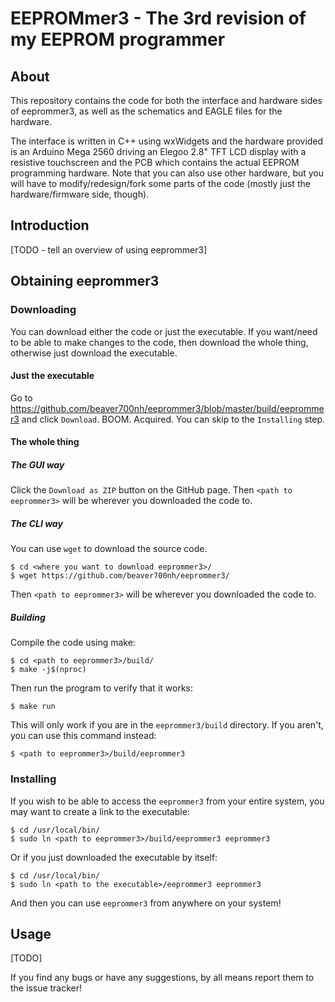 # EEPROMmer3 -  The 3rd revision of my EEPROM programmer

## About

This repository contains the code for both the interface and
hardware sides of eeprommer3, as well as the schematics and
EAGLE files for the hardware.

The interface is written in C++ using wxWidgets and the
hardware provided is an Arduino Mega 2560 driving an Elegoo
2.8" TFT LCD display with a resistive touchscreen and the PCB
which contains the actual EEPROM programming hardware. Note
that you can also use other hardware, but you will have to
modify/redesign/fork some parts of the code (mostly just the
hardware/firmware side, though).

## Introduction

\[TODO - tell an overview of using eeprommer3]

## Obtaining eeprommer3

### Downloading

You can download either the code or just the executable. If
you want/need to be able to make changes to the code, then
download the whole thing, otherwise just download the executable.

#### Just the executable

Go to https://github.com/beaver700nh/eeprommer3/blob/master/build/eeprommer3
and click `Download`. BOOM. Acquired. You can skip to the
`Installing` step.

#### The whole thing

##### The GUI way

Click the `Download as ZIP` button on the GitHub page.
Then `<path to eeprommer3>` will be wherever you downloaded
the code to.

##### The CLI way

You can use `wget` to download the source code.

```shell
$ cd <where you want to download eeprommer3>/
$ wget https://github.com/beaver700nh/eeprommer3/
```
Then `<path to eeprommer3>` will be wherever you downloaded
the code to.

##### Building

Compile the code using make:
```shell
$ cd <path to eeprommer3>/build/
$ make -j$(nproc)
```

Then run the program to verify that it works:
```shell
$ make run
```
This will only work if you are in the `eeprommer3/build`
directory. If you aren't, you can use this command instead:
```shell
$ <path to eeprommer3>/build/eeprommer3
```

### Installing

If you wish to be able to access the `eeprommer3` from your
entire system, you may want to create a link to the executable:
```shell
$ cd /usr/local/bin/
$ sudo ln <path to eeprommer3>/build/eeprommer3 eeprommer3
```
Or if you just downloaded the executable by itself:
```shell
$ cd /usr/local/bin/
$ sudo ln <path to the executable>/eeprommer3 eeprommer3
```

And then you can use `eeprommer3` from anywhere on your system!

## Usage

\[TODO]

If you find any bugs or have any suggestions, by all means
report them to the issue tracker!
